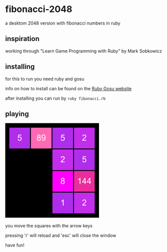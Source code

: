 # fibonacci-2048
a desktom 2048 version with fibonacci numbers in ruby


## inspiration 

working through "Learn Game Programming with Ruby" by Mark Sobkowicz 

## installing

for this to run you need ruby and gosu

info on how to install can be found on the [Ruby Gosu website](https://www.libgosu.org/ruby.html)

after installing you can run by ```ruby fibonacci.rb```

## playing

<img src="./fibonacci%20screenshot.png" width="300">

you move the squares with the arrow keys 

pressing 'r' will reload and 'esc' will close the window

have fun!

